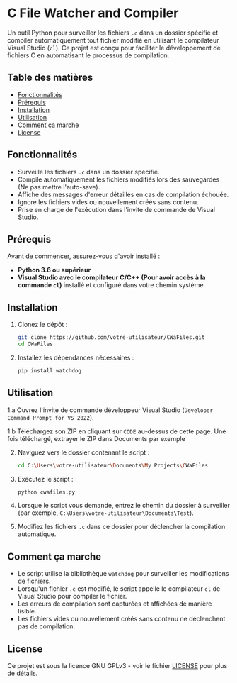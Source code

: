 # C File Watcher and Compiler

Un outil Python pour surveiller les fichiers `.c` dans un dossier spécifié et compiler automatiquement tout fichier modifié en utilisant le compilateur Visual Studio (`cl`). Ce projet est conçu pour faciliter le développement de fichiers C en automatisant le processus de compilation.

## Table des matières

- [Fonctionnalités](#fonctionnalités)
- [Prérequis](#prérequis)
- [Installation](#installation)
- [Utilisation](#utilisation)
- [Comment ça marche](#comment-ça-marche)
- [License](#license)

## Fonctionnalités

- Surveille les fichiers `.c` dans un dossier spécifié.
- Compile automatiquement les fichiers modifiés lors des sauvegardes (Ne pas mettre l'auto-save).
- Affiche des messages d'erreur détaillés en cas de compilation échouée.
- Ignore les fichiers vides ou nouvellement créés sans contenu.
- Prise en charge de l'exécution dans l'invite de commande de Visual Studio.

## Prérequis

Avant de commencer, assurez-vous d'avoir installé :

- **Python 3.6 ou supérieur**
- **Visual Studio avec le compilateur C/C++ (Pour avoir accès à la commande `cl`)** installé et configuré dans votre chemin système.

## Installation

1. Clonez le dépôt :

   ```bash
   git clone https://github.com/votre-utilisateur/CWaFiles.git
   cd CWaFiles
   ```

2. Installez les dépendances nécessaires :

   ```bash
   pip install watchdog
   ```

## Utilisation

1.a Ouvrez l'invite de commande développeur Visual Studio (`Developer Command Prompt for VS 2022`).

1.b Téléchargez son ZIP en cliquant sur `CODE` au-dessus de cette page. Une fois téléchargé, extrayer le ZIP dans Documents par exemple

2. Naviguez vers le dossier contenant le script :

   ```bash
   cd C:\Users\votre-utilisateur\Documents\My Projects\CWaFiles
   ```

3. Exécutez le script :

   ```bash
   python cwafiles.py
   ```

4. Lorsque le script vous demande, entrez le chemin du dossier à surveiller (par exemple, `C:\Users\votre-utilisateur\Documents\Test`).

5. Modifiez les fichiers `.c` dans ce dossier pour déclencher la compilation automatique.

## Comment ça marche

- Le script utilise la bibliothèque `watchdog` pour surveiller les modifications de fichiers.
- Lorsqu'un fichier `.c` est modifié, le script appelle le compilateur `cl` de Visual Studio pour compiler le fichier.
- Les erreurs de compilation sont capturées et affichées de manière lisible.
- Les fichiers vides ou nouvellement créés sans contenu ne déclenchent pas de compilation.

## License

Ce projet est sous la licence GNU GPLv3 - voir le fichier [LICENSE](LICENSE) pour plus de détails.
